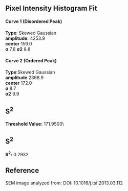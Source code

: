 ## Pixel Intensity Histogram Fit

#### Curve 1 (Disordered Peak)
**Type**: Skewed Gaussian\
**amplitude:** 4253.9\
**center** 159.0\
**σ** 7.6
**σ2** 8.8


#### Curve 2 (Ordered Peak)
**Type**:Skewed Gaussian\
**amplitude** 2368.9\
**center** 172.0\
**σ** 8.7\
**σ2** 9.9


## S<sup>2</sup>
**Threshold Value:** 171.9500\
## S<sup>2</sup>
**S<sup>2</sup>:** 0.2932












## Reference
SEM image analyzed from:
DOI: 10.1016/j.tsf.2013.03.112

